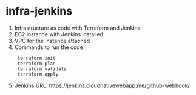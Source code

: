 # infra-jenkins

1. Infrastructure as code with Terraform and Jenkins
2. EC2 instance with Jenkins installed
3. VPC for the instance attached 
4. Commands to run the code
   ```
    terraform init
    terraform plan
    terraform validate
    terraform apply
    ```
5. Jenkins URL: https://jenkins.cloudnativewebapp.me/github-webhook/ 
